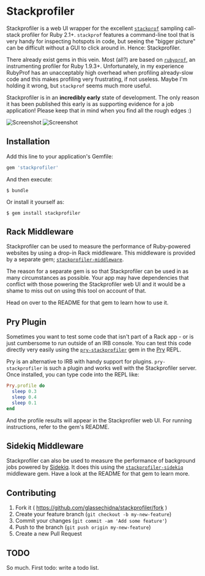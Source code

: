 # Stackprofiler

Stackprofiler is a web UI wrapper for the excellent [`stackprof`][1]
sampling call-stack profiler for Ruby 2.1+. `stackprof` features a
command-line tool that is very handy for inspecting hotspots in code,
but seeing the "bigger picture" can be difficult without a GUI to
click around in. Hence: Stackprofiler.

There already exist gems in this vein. Most (all?) are based on
[`rubyprof`][2], an instrumenting profiler for Ruby 1.9.3+.
Unfortunately, in my experience RubyProf has an unacceptably
high overhead when profiling already-slow code and this makes
profiling very frustrating, if not useless. Maybe I'm holding it
wrong, but `stackprof` seems much more useful.

Stackprofiler is in an **incredibly early** state of development. The
only reason it has been published this early is as supporting evidence
for a job application! Please keep that in mind when you find all the
rough edges :)

![Screenshot](http://i.imgur.com/8UJV9Oo.png)
![Screenshot](http://i.imgur.com/CsZMXLu.png)

## Installation

Add this line to your application's Gemfile:

```ruby
gem 'stackprofiler'
```

And then execute:

    $ bundle

Or install it yourself as:

    $ gem install stackprofiler

## Rack Middleware

Stackprofiler can be used to measure the performance of Ruby-powered websites
by using a drop-in Rack middleware. This middleware is provided by a separate
gem; [`stackprofiler-middleware`][3].

The reason for a separate gem is so that Stackprofiler can be used in as many
circumstances as possible. Your app may have dependencies that conflict with
those powering the Stackprofiler web UI and it would be a shame to miss out
on using this tool on account of that.

Head on over to the README for that gem to learn how to use it.

## Pry Plugin

Sometimes you want to test some code that isn't part of a Rack app - or is
just cumbersome to run outside of an IRB console. You can test this code
directly very easily using the [`pry-stackprofiler`][4] gem in the [Pry][5]
REPL.

Pry is an alternative to IRB with handy support for plugins. `pry-stackprofiler`
is such a plugin and works well with the Stackprofiler server. Once installed,
you can type code into the REPL like:

```ruby
Pry.profile do
  sleep 0.3
  sleep 0.4
  sleep 0.1
end
```

And the profile results will appear in the Stackprofiler web UI. For running
instructions, refer to the gem's README.

## Sidekiq Middleware

Stackprofiler can also be used to measure the performance of background jobs
powered by [Sidekiq][6]. It does this using the [`stackprofiler-sidekiq`][7] middleware
gem. Have a look at the README for that gem to learn more.

## Contributing

1. Fork it ( https://github.com/glassechidna/stackprofiler/fork )
2. Create your feature branch (`git checkout -b my-new-feature`)
3. Commit your changes (`git commit -am 'Add some feature'`)
4. Push to the branch (`git push origin my-new-feature`)
5. Create a new Pull Request

## TODO

So much. First todo: write a todo list.

[1]: https://github.com/tmm1/stackprof
[2]: https://github.com/ruby-prof/ruby-prof
[3]: https://github.com/glassechidna/stackprofiler-middleware
[4]: https://github.com/glassechidna/pry-stackprofiler
[5]: https://github.com/pry/pry
[6]: https://github.com/mperham/sidekiq
[7]: https://github.com/glassechidna/stackprofiler-sidekiq
